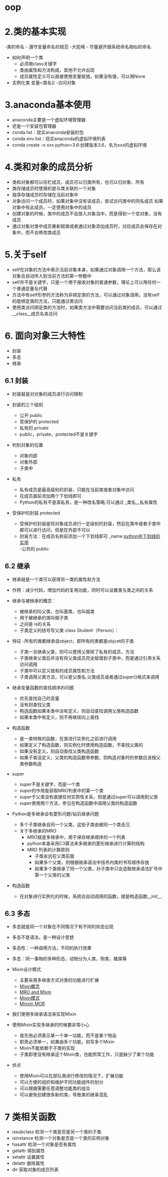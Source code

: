 # oop

# 2.类的基本实现
-类的命名
    - 遵守变量命名的规范
    -大驼峰
    - 尽量避开跟系统命名相似的命名
- 如何声明一个类
    - 必须用class关键字
    - 类由属性和方法构成，其他不允许出现
    - 成员属性定义可以直接使用变量赋值，如果没有值，可以用None
- 实例化类
    变量=类名()
-访问对象           

# 3.anaconda基本使用
- anaconda主要是一个虚拟环境管理器
- 还是一个安装包管理器
- conda list：现实anaconda安装的包
- conda env list：现实anaconda的虚拟环境列表
- conda create -n xxx python=3.6:创建版本3.6，名为xxx的虚拟环境

# 4.类和对象的成员分析
- 类和对象都可以存贮成员，成员可以归类所有，也可以归对象、所有
- 类存储成员时使用的是与类关联的一个对象
- 独享存储成员时存储在当前对象中
- 对象访问一个成员时，如果对象中没有该成员，尝试访问类中的同名成员
    如果对象中有此成员，一定使用对象中的成员
- 创建对象的时候，类中的成员不会放入对象当中，而是得到一个空对象，没有成员   
- 通过对象对类中成员重新赋值或者通过对象添加成员时，对应成员会保存在对象中，而不会修改类成员

# 5.关于self
- self在对象的方法中表示当前对象本身，如果通过对象调用一个方法，那么该对象会自动传入到当前方法的第一参数中
- self并不是关键字，只是一个用于接收对象的普通参数，理论上可以用任何一个普通变量名代替
- 方法中有self形参的方法称为非绑定类的方法，可以通过对象调用，没有self的是绑定类的方法，只能通过类访问
- 使用类访问绑定类的方法时，如果类方法中需要访问当前类的成员，可以通过__class__成员名来访问

# 6. 面向对象三大特性 
- 封装
- 多态
- 继承

## 6.1 封装
- 封装就是对对象的成员进行访问限制
- 封装的三个级别
    - 公开 public
    - 受保护的 protected
    - 私有的 private
    - public，private，protected不是关键字
- 判别对象的位置
    - 对象内部
    - 对象外部
    - 子类中

- 私有
    - 私有成员是最高级别的封装，只能在当前类或者对象中访问
    - 在成员面前添加两个下划线即可
    - Python的私有不是真私有，是一种改名策略,可以通过
    _类名__私有属性
- 受保护的封装 protected
    - 受保护的封装是将对象成员进行一定级别的封装，然后在类中或者子类中
    都可以进行访问，但是在外部不可以
    - 封装方法：在成员名称前添加一个下划线即可 _name
    [python中下划线的实用](https://blog.csdn.net/handsomekang/article/details/40303207)    
-公共的 public    

## 6.2 继承
- 继承就是一个类可以获得另一类的属性和方法    
- 作用：减少代码，增加代码的复用功能，同时可以设置类与类之间的关系
- 继承与被继承的概念：
    - 被继承的叫父类，也叫基类，也叫超类
    - 用于被继承的类叫做子类
    - 之间是 is的关系
    - 子类定义的括号写父类 class Student（Person）：
- 特征
    -所有的类都继承自object，即所有的类都是objcet的子类
    - 子类一旦继承父类，则可以使用父类除了私有的成员，方法
    - 子类继承父类后并没有将父类成员完全赋值到子类中，而是通过引用关系访问调用
    - 子类中可以定义独有的成员属性和方法
    - 子类调用父类方法，可以是父类名.父类成员或者通过super()格式来调用

- 继承变量函数的查找顺序的问题
    - 优先查找自己的变量
    - 没有则查找父类
    - 构造函数如果本类中没有定义，则自动查找调用父类构造函数
    - 如果本类中有定义，则不再继续向上查找
- 构造函数
    - 是一类特殊的函数，在类进行实例化之前进行调用
    - 如果定义了构造函数，则实例化时使用构造函数，不查找父类的
    - 如果没有定义，则自动查找父类构造函数
    - 如果子类没定义，父类的构造函数带参数，则构造对象时的参数应该按父类参数构造
- super
    - super不是关键字，而是一个类
    - super的作用是获取MRO列表中的第一个类
    - super于父类没有直接任何实质性关系，但是通过super可以调用到父类
    - super使用两个方法，参见在构造函数中调用父类的构造函数                       
- Python是多继承会有菱形问题/钻石继承问题
    - 多个子类继承自同一个父类，这些子类由被同一个类击沉
    - 关于多继承的MRO
        - MRO就是多继承中，用于保存继承顺序的一个列表
        - python本身采用C3算法来多继承的菱形继承进行计算的结构
        - MRO 列表的计算原则
            - 子类永远在父类前面
            - 如果多个父类，则根据继承语法中括号内类的书写顺序存放
            - 如果多个类继承了同一个父类，孙子类中只会选取继承语法扩号中第一个父类的父类

- 构造函数
    - 在对象进行实例化的时候，系统会自动调用的函数，就是构造函数__init__            
 
## 6.3 多态
- 多态就是同一个对象在不同情况下有不同的状态出现
- 多态不是语法，是一种设计思想
- 多态性：一种调用方法，不同的执行效果
- 多态：同一事物的多种形态，动物分为人类，狗类，猪类等

- Mixin设计模式
    - 主要采用多继承方式对类的功能进行扩展
    - [Mixin概念](https://www.zhihu.com/question/20778853)
    - [MRO and Mixin](http://blog.csdn.net/robinjwong/article/details/48375)
    - [Mixin模式](https://www.cnblogs.com/xybaby/[/6484262.html)
    - [Minxin MOR](http://runforever.github.io/2014-07-19/2014-07-19-python)
- 我们使用多继承语法来实现Mixin
- 使用Mixin实现多继承的时候要非常小心
    - 首先他必须表示某一个单一功能，而不是某个物品
    - 职责必须单一，如果由多个功能，则写多个Mixin
    - Mixin不能依赖于子类的实现
    - 子类即使没有继承这个Mixin类，也能照常工作，只是缺少了某个功能  
- 优点
    - 使用Mixin可以在部队类进行修改的情况下，扩展功能
    - 可以方便的组织和维护不同功能组件的划分
    - 可以根据需要任意调整功能类的组合
    - 可以避免创建很多新的类，导致类的继承混乱

# 7 类相关函数
- issubclass 检测一个类是否是另一个类的子类
- isinstance 检测一个对象是否是一个类的实例对象
- hasattr 检测一个对象是否有属性
- getattr 得到属性
- setattr 设置属性
- delattr 删除属性   
- dir 获取对象的成员列表 

    
